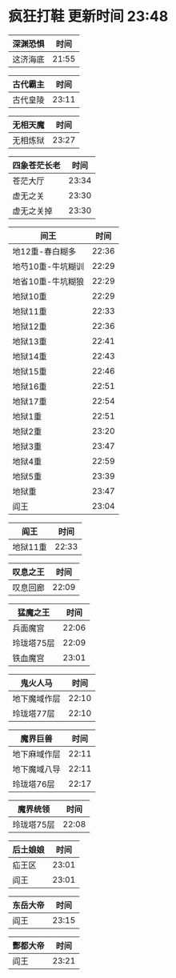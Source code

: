 # 疯狂打鞋 更新时间 23:48

| 深渊恐惧   | 时间    |
|--------|-------|
| 这济海底 | 21:55 |

| 古代霸主   | 时间    |
|--------|-------|
| 古代皇陵 | 23:11 |

| 无相天魔   | 时间    |
|--------|-------|
| 无相炼狱 | 23:27 |

| 四象苍茫长老   | 时间    |
|--------|-------|
| 苍茫大厅 | 23:34 |
| 虚无之关 | 23:30 |
| 虚无之关掉 | 23:30 |

| 间王   | 时间    |
|--------|-------|
| 地12重-春白糊多 | 22:36 |
| 地芍10重-牛坑糊训 | 22:29 |
| 地省10重-牛坑糊狼 | 22:29 |
| 地狱10重 | 22:29 |
| 地狱11重 | 22:33 |
| 地狱12重 | 22:36 |
| 地狱13重 | 22:41 |
| 地狱14重 | 22:43 |
| 地狱15重 | 22:46 |
| 地狱16重 | 22:51 |
| 地狱17重 | 22:54 |
| 地狱1重 | 22:51 |
| 地狱2重 | 23:20 |
| 地狱3重 | 23:47 |
| 地狱4重 | 22:59 |
| 地狱5重 | 23:39 |
| 地狱重 | 23:47 |
| 阎王 | 23:04 |

| 阎王   | 时间    |
|--------|-------|
| 地狱11重 | 22:33 |

| 叹息之王   | 时间    |
|--------|-------|
| 叹息回廊 | 22:09 |

| 猛魔之王   | 时间    |
|--------|-------|
| 兵面魔宫 | 22:06 |
| 玲珑塔75层 | 22:09 |
| 铁血魔宫 | 23:01 |

| 鬼火人马   | 时间    |
|--------|-------|
| 地下魔域作层 | 22:10 |
| 玲珑塔77层 | 22:10 |

| 魔界巨兽   | 时间    |
|--------|-------|
| 地下麻域作层 | 22:11 |
| 地下魔域八导 | 22:11 |
| 玲珑塔76层 | 22:17 |

| 魔界统领   | 时间    |
|--------|-------|
| 玲珑塔75层 | 22:08 |

| 后土娘娘   | 时间    |
|--------|-------|
| 疝王区 | 23:01 |
| 阎王 | 23:01 |

| 东岳大帝   | 时间    |
|--------|-------|
| 阎王 | 23:15 |

| 酆都大帝   | 时间    |
|--------|-------|
| 阎王 | 23:21 |